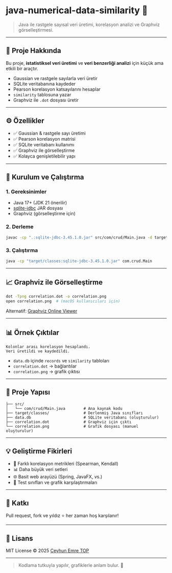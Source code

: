 # java-numerical-data-similarity 🚀

> Java ile rastgele sayısal veri üretimi, korelasyon analizi ve Graphviz görselleştirmesi.

---

## 🎯 Proje Hakkında

Bu proje, **istatistiksel veri üretimi** ve **veri benzerliği analizi** için küçük ama etkili bir araçtır.  
- Gaussian ve rastgele sayılarla veri üretir  
- SQLite veritabanına kaydeder  
- Pearson korelasyon katsayılarını hesaplar  
- `similarity` tablosuna yazar  
- Graphviz ile `.dot` dosyası üretir

---

## ⚙️ Özellikler

- ✅ Gaussian & rastgele sayı üretimi  
- ✅ Pearson korelasyon matrisi  
- ✅ SQLite veritabanı kullanımı  
- ✅ Graphviz ile görselleştirme  
- ✅ Kolayca genişletilebilir yapı

---

## 🚀 Kurulum ve Çalıştırma

### 1. Gereksinimler

- Java 17+ (JDK 21 önerilir)  
- [sqlite-jdbc](https://github.com/xerial/sqlite-jdbc) JAR dosyası  
- Graphviz (görselleştirme için)

### 2. Derleme

```bash
javac -cp ".:sqlite-jdbc-3.45.1.0.jar" src/com/crud/Main.java -d target/classes
```

### 3. Çalıştırma

```bash
java -cp "target/classes:sqlite-jdbc-3.45.1.0.jar" com.crud.Main
```

---

## 📈 Graphviz ile Görselleştirme

```bash
dot -Tpng correlation.dot -o correlation.png
open correlation.png  # (macOS kullanıcıları için)
```

Alternatif: [Graphviz Online Viewer](https://dreampuf.github.io/GraphvizOnline/)

---

## 📊 Örnek Çıktılar

```
Kolonlar arası korelasyon hesaplandı.
Veri üretildi ve kaydedildi.
```

- `data.db` içinde `records` ve `similarity` tabloları
- `correlation.dot` → bağlantılar
- `correlation.png` → grafik çıktısı

---

## 📂 Proje Yapısı

```
├── src/
│   └── com/crud/Main.java        # Ana kaynak kodu
├── target/classes/               # Derlenmiş Java sınıfları
├── data.db                       # SQLite veritabanı (oluşturulur)
├── correlation.dot               # Graphviz için çıktı
└── correlation.png               # Grafik dosyası (manuel oluşturulur)
```

---

## 💡 Geliştirme Fikirleri

- 🔁 Farklı korelasyon metrikleri (Spearman, Kendall)
- 📊 Daha büyük veri setleri
- 🌐 Basit web arayüzü (Spring, JavaFX, vs.)
- 🧪 Test sınıfları ve grafik karşılaştırmaları

---

## 🤝 Katkı

Pull request, fork ve yıldız ⭐ her zaman hoş karşılanır!

---

## 🧾 Lisans

MIT License © 2025 [Ceyhun Emre TOP](https://github.com/Ceyhunemre0)

---

> Kodlama tutkuyla yapılır, grafiklerle anlam bulur. 🎯